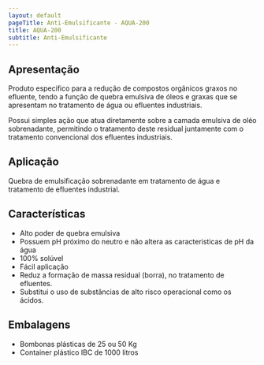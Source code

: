 ```yaml
---
layout: default
pageTitle: Anti-Emulsificante - AQUA-200
title: AQUA-200
subtitle: Anti-Emulsificante
---
```


## Apresentação

Produto especifico para a redução de compostos orgânicos graxos no efluente, tendo a função de quebra  emulsiva de óleos e graxas que se apresentam no tratamento de água ou efluentes industriais.

Possui simples ação que atua diretamente sobre a camada emulsiva de oléo sobrenadante, permitindo o tratamento deste residual juntamente com o tratamento convencional dos efluentes industriais.

## Aplicação
Quebra de emulsificação sobrenadante em tratamento de água e tratamento de efluentes industrial.

## Características

- Alto poder de quebra emulsiva
- Possuem pH próximo do neutro e não altera as caracteristicas de pH da água
- 100% solúvel
- Fácil aplicação
- Reduz a formação de massa residual (borra), no tratamento de efluentes.
- Substitui o uso de substâncias de alto risco operacional como os ácidos.

## Embalagens

- Bombonas plásticas de 25 ou 50 Kg
- Container plástico IBC de 1000 litros

